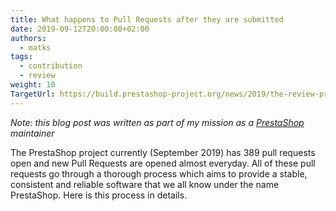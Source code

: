 ```yaml
---
title: What happens to Pull Requests after they are submitted
date: 2019-09-12T20:00:00+02:00
authors:
  - matks
tags:
  - contribution
  - review
weight: 10
TargetUrl: https://build.prestashop-project.org/news/2019/the-review-process/
---
```


_Note: this blog post was written as part of my mission as a [PrestaShop](https://www.prestashop-project.org/) maintainer_

The PrestaShop project currently (September 2019) has 389 pull requests open and new Pull Requests are opened almost everyday. All of these pull requests go through a thorough process which aims to provide a stable, consistent and reliable software that we all know under the name PrestaShop. Here is this process in details.

<!--more-->
